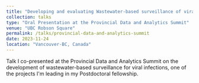 ```yaml
---
title: "Developing and evaluating Wastewater-based surveillance of viral respiratory pathogens in BC"
collection: talks
type: "Oral Presentation at the Provincial Data and Analytics Summit"
venue: "UBC Robson Square"
permalink: /talks/provincial-data-and-analytics-summit
date: 2023-11-24
location: "Vancouver-BC, Canada"
---
```


Talk I co-presented at the Provincial Data and Analytics Summit on the development of wastewater-based surveillance for viral infections, one of the projects I'm leading in my Postdoctoral fellowship.
